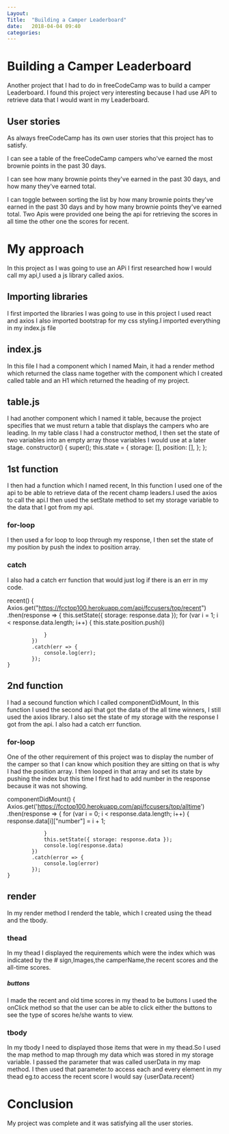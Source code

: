 ```yaml
---
Layout: 
Title:  "Building a Camper Leaderboard"
date:   2018-04-04 09:40
categories: 
---
```

# Building a Camper Leaderboard
Another project that I had to do in freeCodeCamp was to build a camper Leaderboard.
I found this project very interesting because I had use API to retrieve data that I would want in my Leaderboard.
## User stories
As always freeCodeCamp has its own user stories that this project has to satisfy.

I can see a table of the freeCodeCamp campers who've earned the most brownie points in the past 30 days.

I can see how many brownie points they've earned in the past 30 days, and how many they've earned total.

I can toggle between sorting the list by how many brownie points they've earned in the past 30 days and by how many brownie points they've earned total.
Two Apis were provided one being the api for retrieving the scores in all time the other one the scores for recent.

# My approach
In this project as I was going to use an APi I first researched how I would call my api,I used a js library called axios.
## Importing libraries
I first imported the libraries I was going to use in this project I used react and axios I also imported bootstrap for my css styling.I imported everything in my index.js file
## index.js
In this file I had a component which I named Main, it had a render method which returned the class name together with the component which I created called table and an H1 which returned the heading of my project.

## table.js
I had another component which I named it table, because the project specifies that we must return a table that displays the campers who are leading.
In my table class I had a constructor method, I then set the state of two variables into an empty array those variables I would use at a later stage.
  constructor() {
        super();
        this.state = {
            storage: [],
            position: [],
        };
    };
## 1st function
I then had a function which I named recent, In this function I used one of the api to be able to retrieve data of the recent champ leaders.I used the axios to call the api.I then used the setState method to set my storage variable to the data that I got from my api.
### for-loop
I then used a for loop to loop through my response, I then set the state of my position by push the index to position array.
### catch
I also had a catch err function that would just log if there is an err in my code.

 recent() {
        Axios.get("https://fcctop100.herokuapp.com/api/fccusers/top/recent")
            .then(response => {
                this.setState({ storage: response.data });
                for (var i = 1; i < response.data.length; i++) {
                    this.state.position.push(i)
                 
                }
            })
            .catch(err => {
                console.log(err);
            });
    }
## 2nd function
I had a secound function which I called componentDidMount, In this function I used the second api that got the data of the all time winners, I still used the axios library.
I also set the state of my storage with the response I got from the api.
I also had a catch err function.
### for-loop
One of the other requirement of this project was to display the number of the camper so that I can know which position they are sitting on that is why I had the position array. I then looped in that array and set its state by pushing the index but this time I first had to add number in the response because it was not showing.

 componentDidMount() {
        Axios.get('https://fcctop100.herokuapp.com/api/fccusers/top/alltime')
            .then(response => {
                for (var i = 0; i < response.data.length; i++) {
                    response.data[i]["number"] = i + 1;
                    
                }
                this.setState({ storage: response.data });
                console.log(response.data)
            })
            .catch(error => {
                console.log(error)
            });
    }

## render
In my render method I renderd the table, which I created using the thead and the tbody.
### thead
In my thead I displayed the requirements which were the index which was indicated by the # sign,Images,the camperName,the recent scores and the all-time scores.
##### buttons
I made the recent and old time scores in my thead to be buttons I used the onClick method so that the user can be able to click either the buttons to see the type of scores he/she wants to view.
### tbody
In my tbody I need to displayed those items that were in my thead.So I used the map method to map through my data which was stored in my storage variable.
I passed the parameter that was called userData in my map method.
I then used that parameter.to access each and every element in my thead
eg.to access the recent score I would say  <td>{userData.recent}</td>
 
# Conclusion
My project was complete and it was satisfying all the user stories.



                     

